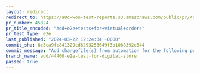 ```yaml
---
layout: redirect
redirect_to: https://a8c-woo-test-reports.s3.amazonaws.com/public/pr/45824/e2e/index.html
pr_number: 45824
pr_title_encoded: "Add+e2e+tests+for+virtual+orders"
pr_test_type: e2e
last_published: "2024-03-22 12:24:34 +0000"
commit_sha: 8c3ca9fc841329cd6293253649f3b1068392c544
commit_message: "Add changefile(s) from automation for the following project(s): wooco…"
branch_name: add/44400-e2e-test-for-digital-store
passed: true
---
```

